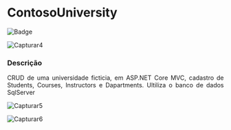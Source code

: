 # ContosoUniversity

![Badge](https://img.shields.io/static/v1?label=STATUS&message=Em%20DESENVOLVIMENTO&color=Green)

![Capturar4](https://user-images.githubusercontent.com/25112571/153859674-55365c9b-0ee6-4977-9fab-2cb0713dcb9e.PNG)


### Descrição
<p align="justify">CRUD de uma universidade ficticia, em ASP.NET Core MVC, cadastro de Students, Courses, Instructors e Dapartments. Ultiliza o banco de dados SqlServer </p>

![Capturar5](https://user-images.githubusercontent.com/25112571/153859666-c7605b91-f656-41bb-90bd-ca515e834896.PNG)

![Capturar6](https://user-images.githubusercontent.com/25112571/153859670-b6d1d01b-1b7f-4c73-ae1f-e3bb883b730d.PNG)

##

 
##

##
